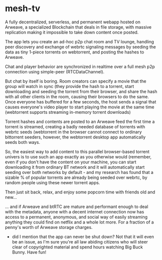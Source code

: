 # mesh-tv

A fully decentralized, serverless, and permanent webapp hosted on Arweave, a specialized Blockchain that deals in file storage, with massive replication making it impossible to take down content once posted.

The app lets you create an ad-hoc p2p chat room and TV lounge, handling peer discovery and exchange of webrtc signaling messages by seeding the data as tiny 1-piece torrents on webtorrent, and posting the hashes to Arweave.

Chat and player behavior are synchronized in realtime over a full mesh p2p connection using simple-peer (RTCDataChannel).

But chat by itself is boring. Room creators can specify a movie that the group will watch in sync (they provide the hash to a torrent, start downloading and seeding the torrent from their browser, and share the hash with all other clients in the room, causing their browsers to do the same. Once everyone has buffered for a few seconds, the host sends a signal that causes everyone's video player to start playing the movie at the same time (webtorrent supports streaming in-memory torrent downloads)

Torrent hashes and contents are posted to an Arweave feed the first time a torrent is streamed, creating a badly needed database of torrents with webrtc seeds (webtorrent in the browser cannot connect to ordinary bittorrent seeders, however, the webtorrent desktop app automatically seeds both ways. 

So, the easiest way to add content to this parallel browser-based torrent univers is to use such an app exactly as you otherwise would (remember, even if you don't have the content on your machine, you can start downloading it from ordinary BT network and it will automatically start seeding over both networks by default - and my research has found that a sizable % of popular torrents are already being seeded over webrtc, by random people using these newer torrent apps.

Then just sit back, relax, and enjoy some popcorn time with friends old and new...

... and if Arweave and btRTC are mature and performant enough to deal with the metadata, anyone with a decent internet connection now has access to a permanent, anonymous, and social way of easily streaming anything they could find on netflix and a whole lot more. For a fraction of a penny's worth of Arweave storage charges.

* did I mention that the app can never be shut down? Not that it will even be an issue, as I'm sure you're all law abiding citizens who will steer clear of copyrighted material and spend hours watching Big Buck Bunny. Have fun!
